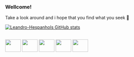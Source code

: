 ### Wellcome! 

Take a look around and i hope that you find what you seek 🧐 

<div>
  
[![Leandro-Hespanhols GitHub stats](https://github-readme-stats.vercel.app/api?username=Leandro-Hespanhol&show_icons=true&theme=merko)](https://github.com/Leandro-Hespanhol/github-readme-stats)
</div>

<div style="display: inline-block"><br>
<img align="center' alt="LeoH-HTML" height="40" width="50" src="https://cdn.jsdelivr.net/gh/devicons/devicon/icons/html5/html5-original.svg" />
<img align="center' alt="LeoH-HTML" height="40" width="50" <img src="https://cdn.jsdelivr.net/gh/devicons/devicon/icons/css3/css3-plain-wordmark.svg"/>
<img align="center' alt="LeoH-JS" height="40" width="50" src="https://cdn.jsdelivr.net/gh/devicons/devicon/icons/javascript/javascript-plain.svg" />
<img align="center' alt="LeoH-JS" height="40" width="50" src="https://cdn.jsdelivr.net/gh/devicons/devicon/icons/react/react-original-wordmark.svg" />
<img align="center' alt="LeoH-JS" height="40" width="50" src="https://cdn.jsdelivr.net/gh/devicons/devicon/icons/redux/redux-original.svg" />

  </div>

##

